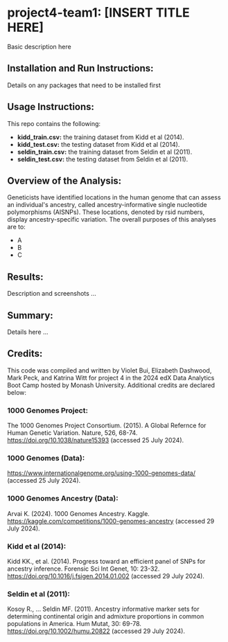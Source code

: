 # project4-team1: [INSERT TITLE HERE]
Basic description here

## Installation and Run Instructions:
Details on any packages that need to be installed first


## Usage Instructions:
This repo contains the following:
* **kidd_train.csv:** the training dataset from Kidd et al (2014).
* **kidd_test.csv:** the testing dataset from Kidd et al (2014).
* **seldin_train.csv:** the training dataset from Seldin et al (2011).
* **seldin_test.csv:** the testing dataset from Seldin et al (2011).


## Overview of the Analysis:
Geneticists have identified locations in the human genome that can assess an individual's ancestry, called ancestry-informative single nucleotide polymorphisms (AISNPs). These locations, denoted by rsid numbers, display ancestry-specific variation. The overall purposes of this analyses are to:
* A
* B
* C


## Results:
Description and screenshots ...


## Summary:
Details here ...


## Credits:
This code was compiled and written by Violet Bui, Elizabeth Dashwood, Mark Peck, and Katrina Witt for project 4 in the 2024 edX Data Analytics Boot Camp hosted by Monash University. Additional credits are declared below:

### 1000 Genomes Project:
The 1000 Genomes Project Consortium. (2015). A Global Refernce for Human Genetic Variation. Nature, 526, 68-74. https://doi.org/10.1038/nature15393 (accessed 25 July 2024).

### 1000 Genomes (Data):
https://www.internationalgenome.org/using-1000-genomes-data/ (accessed 25 July 2024).

### 1000 Genomes Ancestry (Data):
Arvai K. (2024). 1000 Genomes Ancestry. Kaggle. https://kaggle.com/competitions/1000-genomes-ancestry (accessed 29 July 2024).

### Kidd et al (2014):
Kidd KK., et al. (2014). Progress toward an efficient panel of SNPs for ancestry inference. Forensic Sci Int Genet, 10: 23-32. https://doi.org/10.1016/j.fsigen.2014.01.002 (accessed 29 July 2024).

### Seldin et al (2011):
Kosoy R., ... Seldin MF. (2011). Ancestry informative marker sets for determining continental origin and admixture proportions in common populations in America. Hum Mutat, 30: 69-78. https://doi.org/10.1002/humu.20822 (accessed 29 July 2024).


